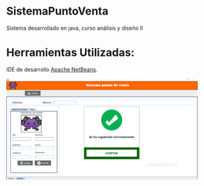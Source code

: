 # SistemaPuntoVenta
Sistema desarrollado en java, curso análisis y diseño II

# Herramientas Utilizadas:

IDE de desarrollo [Apache NetBeans](https://netbeans.apache.org/download/index.html).

![](https://github.com/elmergustavo/SistemaPuntoVenta/blob/master/Capturas/1.PNG)
